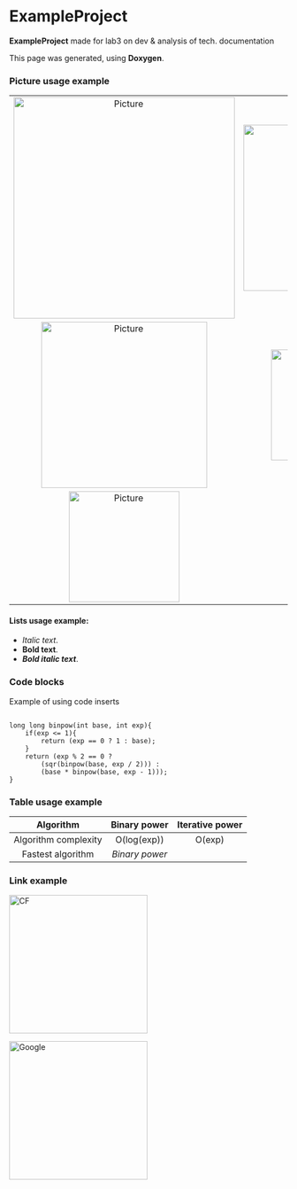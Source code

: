 # ExampleProject

**ExampleProject** made for lab3 on dev & analysis of tech. documentation

This page was generated, using __Doxygen__.

### Picture usage example #

|   |   |   |
|:-:|:-:|:-:|
|<img src="../assets/pic.png" alt="Picture" width="400"/>|<img src="../assets/pic.png" alt="Picture" width="300"/>|<img src="../assets/pic.png" alt="Picture" width="200"/>|
|<img src="../assets/pic.png" alt="Picture" width="300"/>|<img src="../assets/pic.png" alt="Picture" width="200"/>|<img src="../assets/pic.png" alt="Picture" width="100"/>|
|<img src="../assets/pic.png" alt="Picture" width="200"/>|<img src="../assets/pic.png" alt="Picture" width="100"/>|<img src="../assets/pic.png" alt="Picture" width="50"/>|

#### Lists usage example: #
- _Italic text_.
- __Bold text__.
- ___Bold italic text___.

### Code blocks #

Example of using code inserts

~~~{.cpp}

long long binpow(int base, int exp){
    if(exp <= 1){
        return (exp == 0 ? 1 : base);
    }
    return (exp % 2 == 0 ?
        (sqr(binpow(base, exp / 2))) :
        (base * binpow(base, exp - 1)));
}

~~~

### Table usage example #
Algorithm | Binary power | Iterative power |
:-: | :-: | :-: |
Algorithm complexity | O(log(exp)) | O(exp) |
Fastest algorithm | _Binary power_ ||

### Link example #

[<img src="https://codeforces.org/s/75755/images/codeforces-logo-with-telegram.png" alt="CF" width="250"/>](https://codeforces.com)

[<img src="https://www.google.ru/images/branding/googlelogo/2x/googlelogo_color_160x56dp.png" alt="Google" width="250"/>](https://google.com)
